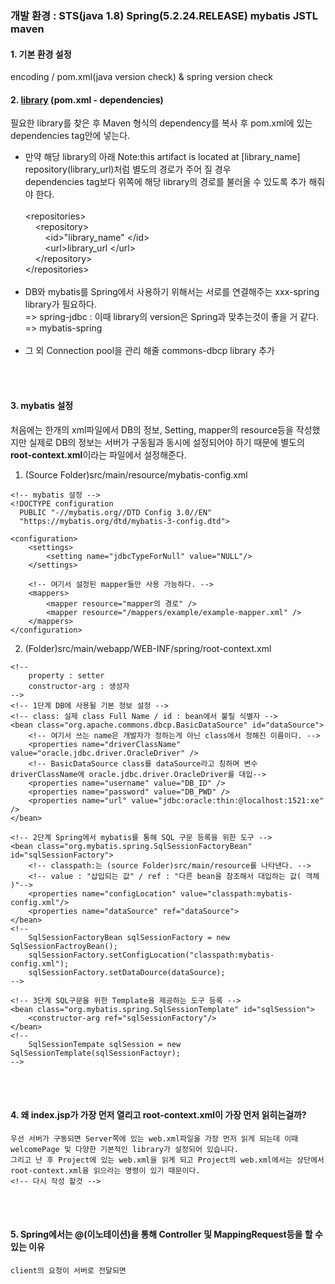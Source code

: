 ### 개발 환경 : STS(java 1.8) Spring(5.2.24.RELEASE) mybatis JSTL maven 

#### 1. 기본 환경 설정<br>
encoding / pom.xml(java version check) & spring version check

#### 2. <b>[library](https://mvnrepository.com/)</b> (pom.xml - dependencies)<br>
필요한 library를 찾은 후 Maven 형식의 dependency를 복사 후 pom.xml에 있는 dependencies tag안에 넣는다.<br>
  - 만약 해당 library의 아래 Note:this artifact is located at [library_name] repository(library_url)처럼 별도의 경로가 주어 질 경우 <br>
  dependencies tag보다 위쪽에 해당 library의 경로를 불러올 수 있도록 추가 해줘야 한다. <br><br>
&lt;repositories&gt;<br>
&nbsp;&nbsp;&nbsp;&nbsp;&lt;repository&gt;<br>
&nbsp;&nbsp;&nbsp;&nbsp;&nbsp;&nbsp;&nbsp;&nbsp;&lt;id&gt;"library_name" &lt;/id&gt;<br>
&nbsp;&nbsp;&nbsp;&nbsp;&nbsp;&nbsp;&nbsp;&nbsp;&lt;url&gt;library_url &lt;/url&gt;<br>
&nbsp;&nbsp;&nbsp;&nbsp;&lt;/repository&gt;<br>
&lt;/repositories&gt;<br><br>
- DB와 mybatis를 Spring에서 사용하기 위해서는 서로를 연결해주는 xxx-spring library가 필요하다.<br>
=> spring-jdbc : 이때 library의 version은 Spring과 맞추는것이 좋을 거 같다. <br>
=> mybatis-spring
<br><br>
- 그 외 Connection pool을 관리 해줄 commons-dbcp library 추가

<br><br>
#### 3. mybatis 설정
처음에는 한개의 xml파일에서 DB의 정보, Setting, mapper의 resource등을 작성했지만 실제로 DB의 정보는 서버가 구동됨과 동시에 설정되어야 하기 때문에 별도의 <b>root-context.xml</b>이라는 파일에서 설정해준다.

1. (Source Folder)src/main/resource/mybatis-config.xml
```
<!-- mybatis 설정 -->
<!DOCTYPE configuration
  PUBLIC "-//mybatis.org//DTD Config 3.0//EN"
  "https://mybatis.org/dtd/mybatis-3-config.dtd">
  
<configuration>
    <settings>
        <setting name="jdbcTypeForNull" value="NULL"/>
    </settings>
    
    <!-- 여기서 설정된 mapper들만 사용 가능하다. -->
    <mappers>
        <mapper resource="mapper의 경로" />
        <mapper resource="/mappers/example/example-mapper.xml" />
    </mappers>
</configuration>
```
2. (Folder)src/main/webapp/WEB-INF/spring/root-context.xml
```
<!--
    property : setter
    constructor-arg : 생성자
-->
<!-- 1단계 DB에 사용될 기본 정보 설정 -->
<!-- class: 실제 class Full Name / id : bean에서 불릴 식별자 -->
<bean class="org.apache.commons.dbcp.BasicDataSource" id="dataSource">
    <!-- 여기서 쓰는 name은 개발자가 정하는게 아닌 class에서 정해진 이름이다. -->
    <properties name="driverClassName" value="oracle.jdbc.driver.OracleDriver" />
    <!-- BasicDataSource class를 dataSource라고 칭하며 변수 driverClassName에 oracle.jdbc.driver.OracleDriver를 대입-->
    <properties name="username" value="DB_ID" />
    <properties name="password" value="DB_PWD" />
    <properties name="url" value="jdbc:oracle:thin:@localhost:1521:xe" />
</bean>

<!-- 2단계 Spring에서 mybatis를 통해 SQL 구문 등록을 위한 도구 -->
<bean class="org.mybatis.spring.SqlSessionFactoryBean" id="sqlSessionFactory">
    <!-- classpath:는 (source Folder)src/main/resource를 나타낸다. -->
    <!-- value : "삽입되는 값" / ref : "다른 bean을 참조해서 대입하는 값( 객체 )"-->
    <properties name="configLocation" value="classpath:mybatis-config.xml"/>
    <properties name="dataSource" ref="dataSource">
</bean>
<!--
    SqlSessionFactoryBean sqlSessionFactory = new SqlSessionFactroyBean();
    sqlSessionFactory.setConfigLocation("classpath:mybatis-config.xml");
    sqlSessionFactory.setDataDource(dataSource);
-->

<!-- 3단계 SQL구문을 위한 Template을 제공하는 도구 등록 -->
<bean class="org.mybatis.spring.SqlSessionTemplate" id="sqlSession">
    <constructor-arg ref="sqlSessionFactory"/>	 	
</bean>
<!--
    SqlSessionTempate sqlSession = new SqlSessionTemplate(sqlSessionFactoyr);
-->
```
<br><br>
#### 4. 왜 index.jsp가 가장 먼저 열리고 root-context.xml이 가장 먼저 읽히는걸까?
```
우선 서버가 구동되면 Server쪽에 있는 web.xml파일을 가장 먼저 읽게 되는데 이때 welcomePage 및 다양한 기본적인 library가 설정되어 있습니다.
그리고 난 후 Project에 있는 web.xml을 읽게 되고 Project의 web.xml에서는 상단에서 root-context.xml을 읽으라는 명령이 있기 때문이다.
<!-- 다시 작성 할것 -->
```
<br><br>
#### 5. Spring에서는 @(이노테이션)을 통해 Controller 및 MappingRequest등을 할 수 있는 이유
```
client의 요청이 서버로 전달되면 
```
